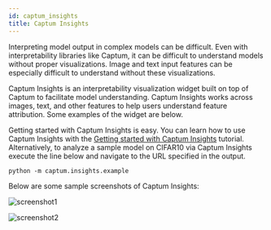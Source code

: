 ```yaml
---
id: captum_insights
title: Captum Insights
---
```


Interpreting model output in complex models can be difficult. Even with interpretability libraries like Captum, it can be difficult to understand models without proper visualizations. Image and text input features can be especially difficult to understand without these visualizations.

Captum Insights is an interpretability visualization widget built on top of Captum to facilitate model understanding. Captum Insights works across images, text, and other features to help users understand feature attribution. Some examples of the widget are below.

Getting started with Captum Insights is easy. You can learn how to use Captum Insights with the [Getting started with Captum Insights](/tutorials/CIFAR_TorchVision_Captum_Insights) tutorial.  Alternatively, to analyze a sample model on CIFAR10 via Captum Insights execute the line below and navigate to the URL specified in the output.

```
python -m captum.insights.example
```


Below are some sample screenshots of Captum Insights:

![screenshot1](/img/captum_insights_screenshot.png)

![screenshot2](/img/captum_insights_screenshot_vqa.png)
